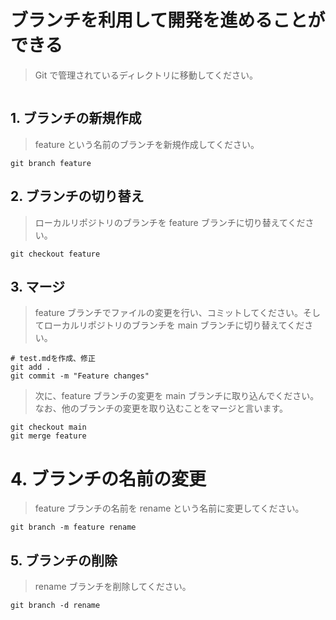 # ブランチを利用して開発を進めることができる
> Git で管理されているディレクトリに移動してください。
```ubuntu

```
## 1. ブランチの新規作成
> feature という名前のブランチを新規作成してください。
```ubuntu
git branch feature

```
## 2. ブランチの切り替え
> ローカルリポジトリのブランチを feature ブランチに切り替えてください。
```ubuntu
git checkout feature

```
## 3. マージ
> feature ブランチでファイルの変更を行い、コミットしてください。そしてローカルリポジトリのブランチを main ブランチに切り替えてください。
```ubuntu
# test.mdを作成、修正
git add .
git commit -m "Feature changes"

```
> 次に、feature ブランチの変更を main ブランチに取り込んでください。なお、他のブランチの変更を取り込むことをマージと言います。
```ubuntu
git checkout main
git merge feature

```
# 4. ブランチの名前の変更
> feature ブランチの名前を rename という名前に変更してください。
```ubuntu
git branch -m feature rename

```
## 5. ブランチの削除
> rename ブランチを削除してください。
```ubuntu
git branch -d rename

```
